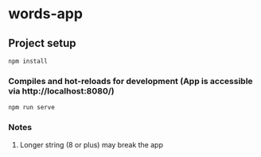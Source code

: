 # words-app

## Project setup

```
npm install
```

### Compiles and hot-reloads for development (App is accessible via http://localhost:8080/)

```
npm run serve
```

### Notes

1. Longer string (8 or plus) may break the app

